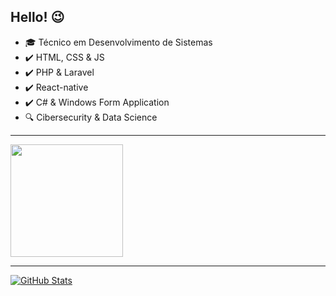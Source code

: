 ## Hello! :wink:

- :mortar_board: Técnico em Desenvolvimento de Sistemas 
- ✔️ HTML, CSS & JS
- ✔️ PHP & Laravel
- ✔️ React-native
- ✔️ C# & Windows Form Application
- 🔍 Cibersecurity & Data Science

<hr>
<a href="https://github.com/guilhermexmada/guilhermexmada">
<img height="180em" src="https://github-readme-stats.vercel.app/api/top-langs/?username=guilhermexmada&layout=compact&langs_count=7&theme=dracula"/>
</a>
<hr>
<a href="https://github.com/guilhermexmada/guilhermexmada">
<img align="center" src="https://github-readme-stats.vercel.app/api?username=guilhermexmada&show_icons=true&line_height=27&theme=dracula" alt="GitHub Stats"/>
</a>
